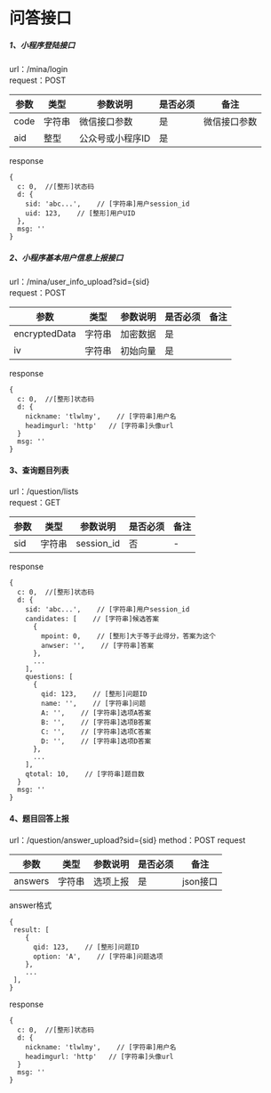 # 问答接口

##### 1、小程序登陆接口
url：/mina/login    
request：POST    

|参数|类型|参数说明|是否必须|备注|    
|--|--|--|--|--|    
|code|字符串|微信接口参数|是|微信接口参数|    
|aid|整型|公众号或小程序ID|是||    

response
```
{
  c: 0,  //[整形]状态码
  d: {
    sid: 'abc...',    // [字符串]用户session_id
    uid: 123,    // [整形]用户UID
  },
  msg: ''
}
```



##### 2、小程序基本用户信息上报接口
url：/mina/user_info_upload?sid={sid}    
request：POST    

|参数|类型|参数说明|是否必须|备注|
|--|--|--|--|--|
|encryptedData|字符串|加密数据|是|	
|iv|字符串|初始向量|是|

response
```
{
  c: 0,  //[整形]状态码
  d: {
    nickname: 'tlwlmy',    // [字符串]用户名
    headimgurl: 'http'   // [字符串]头像url
  }
  msg: ''
}
```


#### 3、查询题目列表
url：/question/lists    
request：GET    

|参数|类型|参数说明|是否必须|备注|
|--|--|--|--|--|
|sid|字符串|session_id|否|-|


response
```
{
  c: 0,  //[整形]状态码
  d: {
    sid: 'abc...',    // [字符串]用户session_id
    candidates: [    // [字符串]候选答案
      {
        mpoint: 0,    // [整形]大于等于此得分，答案为这个
        anwser: '',    // [字符串]答案
      },
      ...
    ],
    questions: [
      {
        qid: 123,    // [整形]问题ID
        name: '',    // [字符串]问题
        A: '',    // [字符串]选项A答案
        B: '',    // [字符串]选项B答案
        C: '',    // [字符串]选项C答案
        D: '',    // [字符串]选项D答案
      },
      ...
    ],
    qtotal: 10,    // [字符串]题目数
  }
  msg: ''
}
```

#### 4、题目回答上报
url：/question/answer_upload?sid={sid}
method：POST
request

|参数|类型|参数说明|是否必须|备注|
|--|--|--|--|--|
|answers|字符串|选项上报|是|json接口|

answer格式
```
{
 result: [
    {
      qid: 123,    // [整形]问题ID
      option: 'A',    // [字符串]问题选项
    },
    ...
 ],
}
```

response
```
{
  c: 0,  //[整形]状态码
  d: {
    nickname: 'tlwlmy',    // [字符串]用户名
    headimgurl: 'http'   // [字符串]头像url
  }
  msg: ''
}
```
